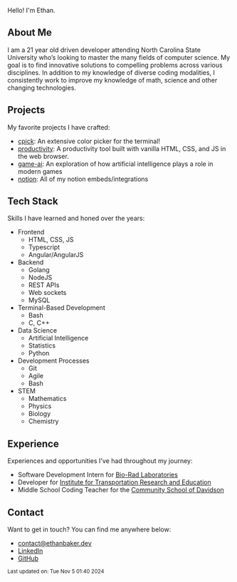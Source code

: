 Hello! I'm Ethan.
## About Me

I am a 21 year old driven developer attending North Carolina State University who’s looking to master the many fields of computer science. My goal is to find innovative solutions to compelling problems across various disciplines. In addition to my knowledge of diverse coding modalities, I consistently work to improve my knowledge of math, science and other changing technologies.

## Projects

My favorite projects I have crafted:

* [cpick](https://github.com/ethanbaker/cpick): An extensive color picker for the terminal!
* [productivity](https://github.com/ethanbaker/productivity): A productivity tool built with vanilla HTML, CSS, and JS in the web browser.
* [game-ai](https://github.com/ethanbaker/game-ai): An exploration of how artificial intelligence plays a role in modern games
* [notion](https://github.com/ethanbaker/notion): All of my notion embeds/integrations


## Tech Stack

Skills I have learned and honed over the years:

* Frontend
  * HTML, CSS, JS
  * Typescript
  * Angular/AngularJS
* Backend
  * Golang
  * NodeJS
  * REST APIs
  * Web sockets
  * MySQL
* Terminal-Based Development
  * Bash
  * C, C++
* Data Science
  * Artificial Intelligence
  * Statistics
  * Python
* Development Processes
  * Git
  * Agile
  * Bash
* STEM
  * Mathematics
  * Physics
  * Biology
  * Chemistry

## Experience

Experiences and opportunities I've had throughout my journey:

* Software Development Intern for [Bio-Rad Laboratories](https://www.bio-rad.com/)
* Developer for [Institute for Transportation Research and Education](https://itre.ncsu.edu/)
* Middle School Coding Teacher for the [Community School of Davidson](https://www.csdspartans.org/)

## Contact

Want to get in touch? You can find me anywhere below:

* [contact@ethanbaker.dev](mailto:contact@ethanbaker.dev)
* [LinkedIn](https://www.linkedin.com/in/ethan-baker-802b2a183)
* [GitHub](https://github.com/ethanbaker)

<sub>Last updated on: Tue Nov 5 01:40 2024</sub>
